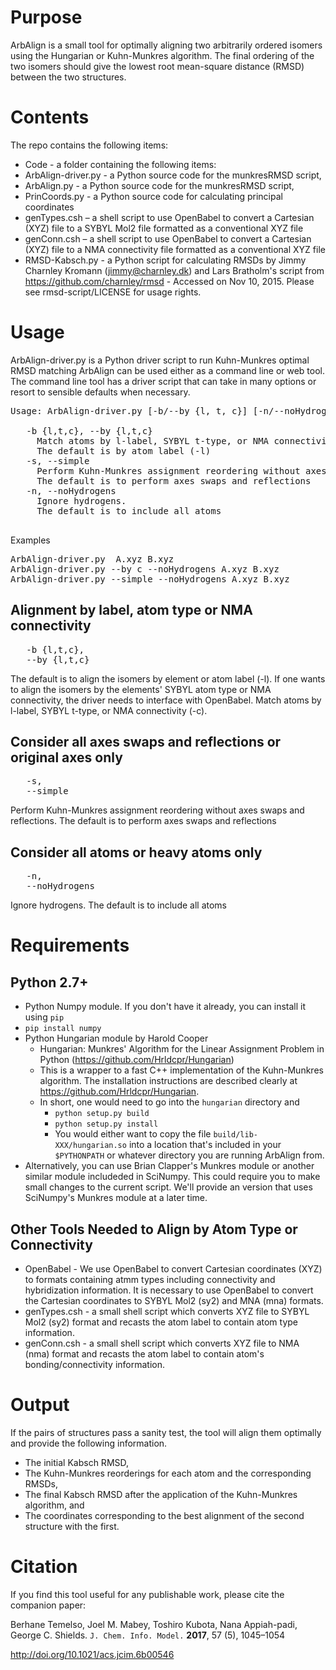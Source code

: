 # Purpose
ArbAlign is a small tool for optimally aligning two arbitrarily ordered isomers using the
Hungarian or Kuhn-Munkres algorithm. The final ordering of the two isomers should give the lowest
root mean-square distance (RMSD) between the two structures.

# Contents
The repo contains the following items:
* Code -  a folder containing the following items:
* ArbAlign-driver.py - a Python source code for the munkresRMSD script,
* ArbAlign.py - a Python source code for the munkresRMSD script,
* PrinCoords.py - a Python source code for calculating principal coordinates
* genTypes.csh – a shell script to use OpenBabel to convert a Cartesian (XYZ) file to a SYBYL Mol2 file formatted as a conventional XYZ file
* genConn.csh – a shell script to use OpenBabel to convert a Cartesian (XYZ) file to a NMA connectivity file formatted as a conventional XYZ file
* RMSD-Kabsch.py - a Python script for calculating RMSDs by Jimmy Charnley Kromann
            (jimmy@charnley.dk) and Lars Bratholm's script from
            https://github.com/charnley/rmsd - Accessed on Nov 10, 2015. Please see
            rmsd-script/LICENSE for usage rights.

# Usage
ArbAlign-driver.py is a Python driver script to run Kuhn-Munkres optimal RMSD matching
ArbAlign can be used either as a command line or web tool. The command line tool has a driver script
that can take in many options or resort to sensible defaults when necessary.
<pre>
Usage: ArbAlign-driver.py [-b/--by {l, t, c}] [-n/--noHydrogens] [-s/--simple] A.xyz B.xyz

   -b {l,t,c}, --by {l,t,c}
     Match atoms by l-label, SYBYL t-type, or NMA connectivity (-c).
     The default is by atom label (-l)
   -s, --simple
     Perform Kuhn-Munkres assignment reordering without axes swaps and reflections.
     The default is to perform axes swaps and reflections
   -n, --noHydrogens
     Ignore hydrogens.
     The default is to include all atoms
   </pre>
Examples
<pre>
ArbAlign-driver.py  A.xyz B.xyz
ArbAlign-driver.py --by c --noHydrogens A.xyz B.xyz
ArbAlign-driver.py --simple --noHydrogens A.xyz B.xyz
</pre>

## Alignment by label, atom type or NMA connectivity
<pre>
   -b {l,t,c},
   --by {l,t,c}
</pre>
The default is to align the isomers by element or atom label (-l). If one wants to align the isomers
by the elements' SYBYL atom type or NMA connectivity, the driver needs to interface with OpenBabel.
Match atoms by l-label, SYBYL t-type, or NMA connectivity (-c).

## Consider all axes swaps and reflections or original axes only
<pre>
   -s,
   --simple
</pre>
Perform Kuhn-Munkres assignment reordering without axes swaps and reflections.
The default is to perform axes swaps and reflections

## Consider all atoms or heavy atoms only
<pre>
   -n,
   --noHydrogens
</pre>
Ignore hydrogens.
The default is to include all atoms

# Requirements
## Python 2.7+
* Python Numpy module. If you don't have it already, you can install it using `pip`
 * `pip install numpy`
* Python Hungarian module by Harold Cooper
  * Hungarian: Munkres' Algorithm for the Linear Assignment Problem in Python (https://github.com/Hrldcpr/Hungarian)
  * This is a wrapper to a fast C++ implementation of the Kuhn-Munkres algorithm. The installation instructions are described clearly at https://github.com/Hrldcpr/Hungarian.
  * In short, one would need to go into the `hungarian` directory and
    * `python setup.py build`  
    * `python setup.py install`
    * You would either want to copy the file `build/lib-XXX/hungarian.so` into a location that's
      included in your `$PYTHONPATH` or whatever directory you are running ArbAlign from.
* Alternatively, you can use Brian Clapper's Munkres module or another similar module includeded in SciNumpy. This could require you to make small changes to the current script. We'll provide an version that uses SciNumpy's Munkres module at a later time.

## Other Tools Needed to Align by Atom Type or Connectivity
* OpenBabel - We use OpenBabel to convert Cartesian coordinates (XYZ) to formats containing atmm types including connectivity and hybridization information. It is necessary to use OpenBabel to convert the Cartesian coordinates to SYBYL Mol2 (sy2) and MNA (mna) formats.
* genTypes.csh - a small shell script which converts XYZ file to SYBYL Mol2 (sy2) format and recasts the atom label to contain atom type information.
* genConn.csh - a small shell script which converts XYZ file to NMA (nma) format and recasts the atom label to contain atom's bonding/connectivity information.


# Output
If the pairs of structures pass a sanity test, the tool will align them optimally and provide the
following information.
* The initial Kabsch RMSD,
* The Kuhn-Munkres reorderings for each atom and the corresponding RMSDs,
* The final Kabsch RMSD after the application of the Kuhn-Munkres algorithm, and
* The coordinates corresponding to the best alignment of the second structure with the first.

# Citation
If you find this tool useful for any publishable work, please cite the companion paper:

Berhane Temelso, Joel M. Mabey, Toshiro Kubota, Nana Appiah-padi, George C. Shields.  `J. Chem. Info. Model.` **2017**, 57 (5), 1045–1054

http://doi.org/10.1021/acs.jcim.6b00546
